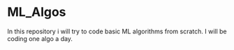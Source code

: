# ML_Algos
In this repository i will try to code basic ML algorithms from scratch. I will be coding one algo a day.
